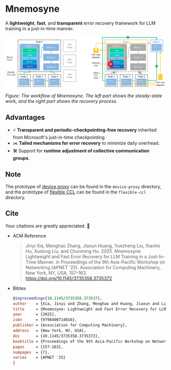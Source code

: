 # Mnemosyne

A **lightweight**, **fast**, and **transparent** error recovery framework for LLM training in a just-in-time manner.

<img src=".assets/overview.svg"></img>

*Figure: The workflow of Mnemosyne. The left part shows the steady-state work, and the right part shows the recovery process.*

## Advantages

- ⚡️ **Transparent and periodic-checkpointing-free recovery** inherited from Microsoft's just-in-time checkpointing.
- ✂️ **Tailed mechanisms for error recovery** to minimize daily overhead.
- 🛠️ Support for **runtime adjustment of collective communication groups**.

## Note

The prototype of [device proxy](https://networked-system-and-security-group.github.io/Mnemosyne/device-proxy/) can be found in the `device-proxy` directory, and the prototype of [flexible CCL](https://networked-system-and-security-group.github.io/Mnemosyne/flexible-ccl/) can be found in the `flexible-ccl` directory.

## Cite

Your citations are greatly appreciated. 🥰

- ACM Reference
    > Jinyi Xia, Menghao Zhang, Jiaxun Huang, Yuezheng Liu, Xiaohe Hu, Xudong Liu, and Chunming Hu. 2025. Mnemosyne: Lightweight and Fast Error Recovery for LLM Training in a Just-In-Time Manner. In Proceedings of the 9th Asia-Pacific Workshop on Networking (APNET '25). Association for Computing Machinery, New York, NY, USA, 157–163. https://doi.org/10.1145/3735358.3735372
- Bibtex
    ```bibtex
    @inproceedings{10.1145/3735358.3735372,
    author    = {Xia, Jinyi and Zhang, Menghao and Huang, Jiaxun and Liu, Yuezheng and Hu, Xiaohe and Liu, Xudong and Hu, Chunming},
    title     = {Mnemosyne: Lightweight and Fast Error Recovery for LLM Training in a Just-In-Time Manner},
    year      = {2025},
    isbn      = {9798400714016},
    publisher = {Association for Computing Machinery},
    address   = {New York, NY, USA},
    doi       = {10.1145/3735358.3735372},
    booktitle = {Proceedings of the 9th Asia-Pacific Workshop on Networking},
    pages     = {157-163},
    numpages  = {7},
    series    = {APNET '25}
    }
    ```
